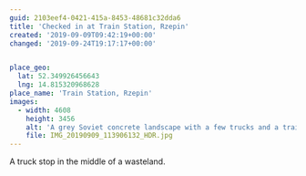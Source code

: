 ```yaml
---
guid: 2103eef4-0421-415a-8453-48681c32dda6
title: 'Checked in at Train Station, Rzepin'
created: '2019-09-09T09:42:19+00:00'
changed: '2019-09-24T19:17:17+00:00'


place_geo:
  lat: 52.349926456643
  lng: 14.815320968628
place_name: 'Train Station, Rzepin'
images:
  - width: 4608
    height: 3456
    alt: 'A grey Soviet concrete landscape with a few trucks and a train line. '
    file: IMG_20190909_113906132_HDR.jpg
---
```


A truck stop in the middle of a wasteland. 
